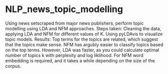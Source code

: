 # NLP_news_topic_modelling
Using news setscraped from major news publishers, perform topic modelling using LDA and NFM approaches.
Steps taken:
Cleaning the data, applying LDA and NFM for different values of K. Using pyLDAvis to visualize topic models.
Results:
Top terms for the topics are related, which suggest that the topics make sense. NFM has argubly easier to classify topics based on the top terms. However, LDA was faster, as you could calculate optimal number of topics k with perplexity and log liklihood. For NFM word embedding is required, and it takes a while depending on the size of the corpus.
